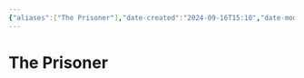 ```yaml
---
{"aliases":["The Prisoner"],"date-created":"2024-09-16T15:10","date-modified":"2024-09-16T15:12","dg-publish":true,"tags":["moonrise"],"title":"The Prisoner","dg-path":"moonrise/The Prisoner.md","permalink":"/moonrise/the-prisoner/","dgPassFrontmatter":true,"updated":"2024-09-16T15:12"}
---
```



# The Prisoner



